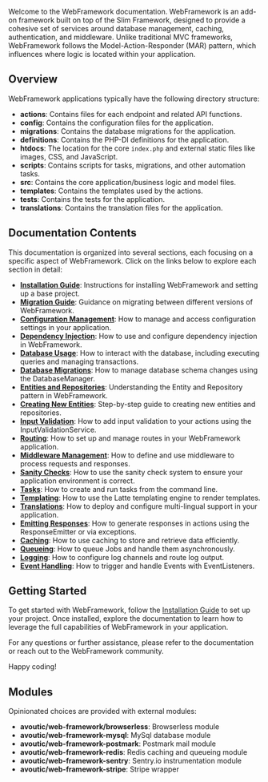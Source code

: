 Welcome to the WebFramework documentation. WebFramework is an add-on framework built on top of the Slim Framework, designed to provide a cohesive set of services around database management, caching, authentication, and middleware. Unlike traditional MVC frameworks, WebFramework follows the Model-Action-Responder (MAR) pattern, which influences where logic is located within your application.

## Overview

WebFramework applications typically have the following directory structure:

- **actions**: Contains files for each endpoint and related API functions.
- **config**: Contains the configuration files for the application.
- **migrations**: Contains the database migrations for the application.
- **definitions**: Contains the PHP-DI definitions for the application.
- **htdocs**: The location for the core `index.php` and external static files like images, CSS, and JavaScript.
- **scripts**: Contains scripts for tasks, migrations, and other automation tasks.
- **src**: Contains the core application/business logic and model files.
- **templates**: Contains the templates used by the actions.
- **tests**: Contains the tests for the application.
- **translations**: Contains the translation files for the application.

## Documentation Contents

This documentation is organized into several sections, each focusing on a specific aspect of WebFramework. Click on the links below to explore each section in detail:

- **[Installation Guide](INSTALL.md)**: Instructions for installing WebFramework and setting up a base project.
- **[Migration Guide](MIGRATE.md)**: Guidance on migrating between different versions of WebFramework.
- **[Configuration Management](docs/configuration.md)**: How to manage and access configuration settings in your application.
- **[Dependency Injection](docs/dependency-injection.md)**: How to use and configure dependency injection in WebFramework.
- **[Database Usage](docs/database.md)**: How to interact with the database, including executing queries and managing transactions.
- **[Database Migrations](docs/database-migrations.md)**: How to manage database schema changes using the DatabaseManager.
- **[Entities and Repositories](docs/entities-and-repositories.md)**: Understanding the Entity and Repository pattern in WebFramework.
- **[Creating New Entities](docs/new-entity.md)**: Step-by-step guide to creating new entities and repositories.
- **[Input Validation](docs/input-validation.md)**: How to add input validation to your actions using the InputValidationService.
- **[Routing](docs/routing.md)**: How to set up and manage routes in your WebFramework application.
- **[Middleware Management](docs/middlewares.md)**: How to define and use middleware to process requests and responses.
- **[Sanity Checks](docs/sanity-checks.md)**: How to use the sanity check system to ensure your application environment is correct.
- **[Tasks](docs/tasks.md)**: How to create and run tasks from the command line.
- **[Templating](docs/templating.md)**: How to use the Latte templating engine to render templates.
- **[Translations](docs/translations.md)**: How to deploy and configure multi-lingual support in your application.
- **[Emitting Responses](docs/emitting-responses.md)**: How to generate responses in actions using the ResponseEmitter or via exceptions.
- **[Caching](docs/caching.md)**: How to use caching to store and retrieve data efficiently.
- **[Queueing](docs/queueing.md)**: How to queue Jobs and handle them asynchronously.
- **[Logging](docs/logging.md)**: How to configure log channels and route log output.
- **[Event Handling](docs/events.md)**: How to trigger and handle Events with EventListeners.

## Getting Started

To get started with WebFramework, follow the [Installation Guide](INSTALL.md) to set up your project. Once installed, explore the documentation to learn how to leverage the full capabilities of WebFramework in your application.

For any questions or further assistance, please refer to the documentation or reach out to the WebFramework community.

Happy coding!

## Modules

Opinionated choices are provided with external modules:

- **avoutic/web-framework/browserless**: Browserless module
- **avoutic/web-framework-mysql**: MySql database module
- **avoutic/web-framework-postmark**: Postmark mail module
- **avoutic/web-framework-redis**: Redis caching and queueing module
- **avoutic/web-framework-sentry**: Sentry.io instrumentation module
- **avoutic/web-framework-stripe**: Stripe wrapper
